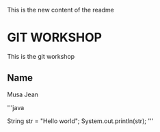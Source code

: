 This is the new content of the readme
# GIT WORKSHOP
This is the git workshop

## Name
Musa Jean

'''java

String str = "Hello world";
System.out.println(str);
'''